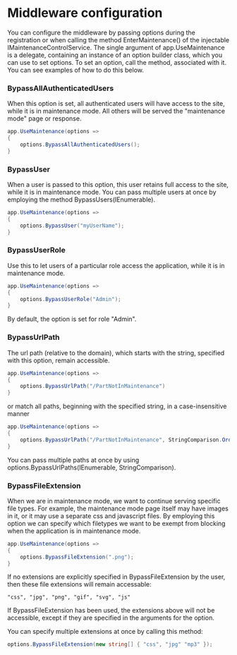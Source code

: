 # Middleware configuration

You can configure the middleware by passing options during the registration or when calling the method EnterMaintenance() of the injectable IMaintenanceControlService.
The single argument of app.UseMaintenance is a delegate, containing an instance of an option builder class, which you can use to set options. To set an option,
call the method, associated with it. You can see examples of how to do this below.


### BypassAllAuthenticatedUsers

When this option is set, all authenticated users will have access to the site, while it is in maintenance mode. All others will be served the "maintenance mode" page or response.

```csharp
app.UseMaintenance(options =>
{
    options.BypassAllAuthenticatedUsers();
}
```


### BypassUser

When a user is passed to this option, this user retains full access to the site, while it is in maintenance mode. You can pass multiple users at once by employing the method BypassUsers(IEnumerable<string>).

```csharp
app.UseMaintenance(options =>
{
    options.BypassUser("myUserName");
}
```


### BypassUserRole

Use this to let users of a particular role access the application, while it is in maintenance mode.

```csharp
app.UseMaintenance(options =>
{
    options.BypassUserRole("Admin");
}
```

By default, the option is set for role "Admin".


### BypassUrlPath

The url path (relative to the domain), which starts with the string, specified with this option, remain accessible.

```csharp
app.UseMaintenance(options =>
{
    options.BypassUrlPath("/PartNotInMaintenance")
}
```

or match all paths, beginning with the specified string, in a case-insensitive manner

```csharp
app.UseMaintenance(options =>
{
    options.BypassUrlPath("/PartNotInMaintenance", StringComparison.OrdinalIgnoreCase)
}
```

You can pass multiple paths at once by using options.BypassUrlPaths(IEnumerable<string>, StringComparison).

### BypassFileExtension

When we are in maintenance mode, we want to continue serving specific file types. For example, the maintenance mode page itself may have images in it, or it may use a separate css and javascript files. By employing this option we can specify which filetypes we want to be exempt from blocking when the application is in maintenance mode.

```csharp
app.UseMaintenance(options =>
{
    options.BypassFileExtension(".png");
}
```

If no extensions are explicitly specified in BypassFileExtension by the user, then these file extensions will remain accessable:
```
"css", "jpg", "png", "gif", "svg", "js"
```
If BypassFileExtension has been used, the extensions above will not be accessible, except if they are specified in the arguments for the option.

You can specify multiple extensions at once by calling this method:
```csharp
options.BypassFileExtension(new string[] { "css", "jpg" "mp3" });
```
